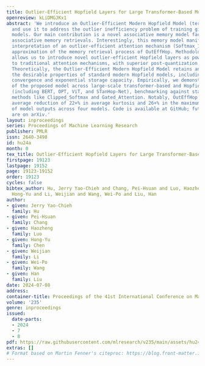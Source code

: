 ```yaml
---
title: Outlier-Efficient Hopfield Layers for Large Transformer-Based Models
openreview: kLiDMGJKx1
abstract: 'We introduce an Outlier-Efficient Modern Hopfield Model (termed OutEffHop)
  and use it to address the outlier inefficiency problem of training gigantic transformer-based
  models. Our main contribution is a novel associative memory model facilitating <em>outlier-efficient</em>
  associative memory retrievals. Interestingly, this memory model manifests a model-based
  interpretation of an outlier-efficient attention mechanism (Softmax_1): it is an
  approximation of the memory retrieval process of OutEffHop. Methodologically, this
  allows us to introduce novel outlier-efficient Hopfield layers as powerful alternatives
  to traditional attention mechanisms, with superior post-quantization performance.
  Theoretically, the Outlier-Efficient Modern Hopfield Model retains and improves
  the desirable properties of standard modern Hopfield models, including fixed point
  convergence and exponential storage capacity. Empirically, we demonstrate the efficacy
  of the proposed model across large-scale transformer-based and Hopfield-based models
  (including BERT, OPT, ViT, and STanHop-Net), benchmarking against state-of-the-art
  methods like Clipped_Softmax and Gated_Attention. Notably, OutEffHop achieves an
  average reduction of 22+% in average kurtosis and 26+% in the maximum infinity norm
  of model outputs across four models. Code is available at GitHub; future updates
  are on arXiv.'
layout: inproceedings
series: Proceedings of Machine Learning Research
publisher: PMLR
issn: 2640-3498
id: hu24a
month: 0
tex_title: Outlier-Efficient Hopfield Layers for Large Transformer-Based Models
firstpage: 19123
lastpage: 19152
page: 19123-19152
order: 19123
cycles: false
bibtex_author: Hu, Jerry Yao-Chieh and Chang, Pei-Hsuan and Luo, Haozheng and Chen,
  Hong-Yu and Li, Weijian and Wang, Wei-Po and Liu, Han
author:
- given: Jerry Yao-Chieh
  family: Hu
- given: Pei-Hsuan
  family: Chang
- given: Haozheng
  family: Luo
- given: Hong-Yu
  family: Chen
- given: Weijian
  family: Li
- given: Wei-Po
  family: Wang
- given: Han
  family: Liu
date: 2024-07-08
address:
container-title: Proceedings of the 41st International Conference on Machine Learning
volume: '235'
genre: inproceedings
issued:
  date-parts:
  - 2024
  - 7
  - 8
pdf: https://raw.githubusercontent.com/mlresearch/v235/main/assets/hu24a/hu24a.pdf
extras: []
# Format based on Martin Fenner's citeproc: https://blog.front-matter.io/posts/citeproc-yaml-for-bibliographies/
---
```

